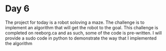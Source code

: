 # Day 6
The project for today is a robot soloving a maze. The challenge is to implement an algorithm that will get the robot to the goal. This challenge is completed on reeborg.ca and as such, some of the code is pre-written. I will provide a sudo code in python to demonstrate the way that I implemented the algorithm 